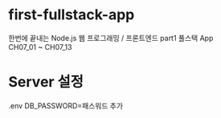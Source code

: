 # first-fullstack-app
한번에 끝내는 Node.js 웹 프로그래밍 /  프론트엔드 part1 풀스택 App   
CH07_01 ~ CH07_13

# Server 설정
.env
DB_PASSWORD=패스워드 추가
